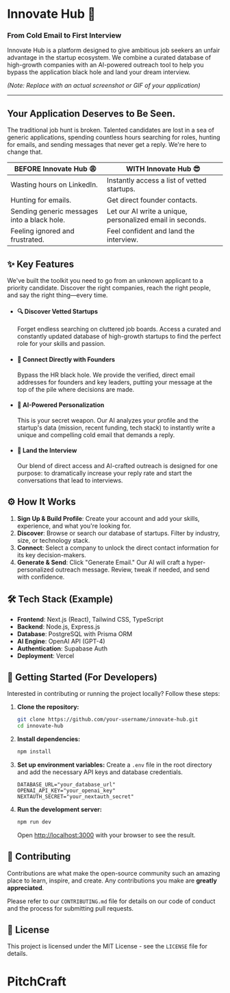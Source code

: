 # Innovate Hub 🚀

### From Cold Email to First Interview

Innovate Hub is a platform designed to give ambitious job seekers an unfair advantage in the startup ecosystem. We combine a curated database of high-growth companies with an AI-powered outreach tool to help you bypass the application black hole and land your dream interview.

*(Note: Replace with an actual screenshot or GIF of your application)*

-----

## Your Application Deserves to Be Seen.

The traditional job hunt is broken. Talented candidates are lost in a sea of generic applications, spending countless hours searching for roles, hunting for emails, and sending messages that never get a reply. We're here to change that.

| BEFORE Innovate Hub 😩                         | WITH Innovate Hub 😎                                     |
| ---------------------------------------------- | -------------------------------------------------------- |
| Wasting hours on LinkedIn.                     | Instantly access a list of vetted startups.              |
| Hunting for emails.                            | Get direct founder contacts.                             |
| Sending generic messages into a black hole.    | Let our AI write a unique, personalized email in seconds.|
| Feeling ignored and frustrated.                | Feel confident and land the interview.                   |

## ✨ Key Features

We've built the toolkit you need to go from an unknown applicant to a priority candidate. Discover the right companies, reach the right people, and say the right thing—every time.

  * #### 🔍 Discover Vetted Startups

    Forget endless searching on cluttered job boards. Access a curated and constantly updated database of high-growth startups to find the perfect role for your skills and passion.

  * #### 🤝 Connect Directly with Founders

    Bypass the HR black hole. We provide the verified, direct email addresses for founders and key leaders, putting your message at the top of the pile where decisions are made.

  * #### 🤖 AI-Powered Personalization

    This is your secret weapon. Our AI analyzes your profile and the startup's data (mission, recent funding, tech stack) to instantly write a unique and compelling cold email that demands a reply.

  * #### 💼 Land the Interview

    Our blend of direct access and AI-crafted outreach is designed for one purpose: to dramatically increase your reply rate and start the conversations that lead to interviews.

## ⚙️ How It Works

1.  **Sign Up & Build Profile**: Create your account and add your skills, experience, and what you're looking for.
2.  **Discover**: Browse or search our database of startups. Filter by industry, size, or technology stack.
3.  **Connect**: Select a company to unlock the direct contact information for its key decision-makers.
4.  **Generate & Send**: Click "Generate Email." Our AI will craft a hyper-personalized outreach message. Review, tweak if needed, and send with confidence.

## 🛠️ Tech Stack (Example)

  * **Frontend**: Next.js (React), Tailwind CSS, TypeScript
  * **Backend**: Node.js, Express.js
  * **Database**: PostgreSQL with Prisma ORM
  * **AI Engine**: OpenAI API (GPT-4)
  * **Authentication**: Supabase Auth
  * **Deployment**: Vercel

## 🚀 Getting Started (For Developers)

Interested in contributing or running the project locally? Follow these steps:

1.  **Clone the repository:**

    ```bash
    git clone https://github.com/your-username/innovate-hub.git
    cd innovate-hub
    ```

2.  **Install dependencies:**

    ```bash
    npm install
    ```

3.  **Set up environment variables:**
    Create a `.env` file in the root directory and add the necessary API keys and database credentials.

    ```env
    DATABASE_URL="your_database_url"
    OPENAI_API_KEY="your_openai_key"
    NEXTAUTH_SECRET="your_nextauth_secret"
    ```

4.  **Run the development server:**

    ```bash
    npm run dev
    ```

    Open [http://localhost:3000](https://www.google.com/search?q=http://localhost:3000) with your browser to see the result.

## 🤝 Contributing

Contributions are what make the open-source community such an amazing place to learn, inspire, and create. Any contributions you make are **greatly appreciated**.

Please refer to our `CONTRIBUTING.md` file for details on our code of conduct and the process for submitting pull requests.

## 📄 License

This project is licensed under the MIT License - see the `LICENSE` file for details.
# PitchCraft
